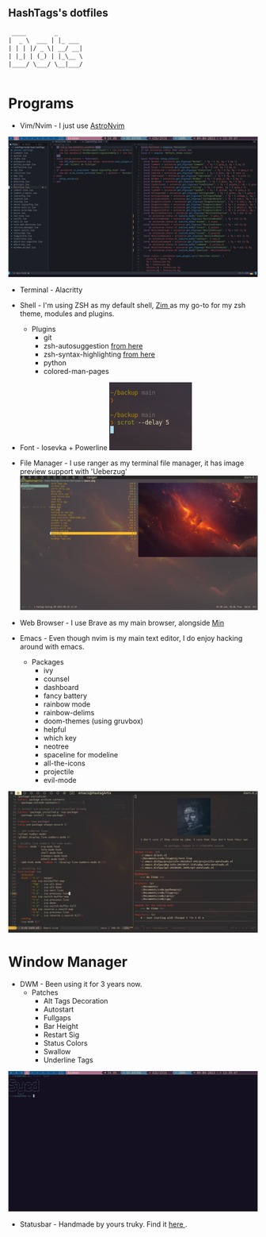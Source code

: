 ## HashTags's dotfiles

```
 ____        _
|  _ \  ___ | |_ ___
| | | |/ _ \| __/ __|
| |_| | (_) | |_\__ \
|____/ \___/ \__|___/


```

# Programs

* Vim/Nvim - I just use <a href="https://astronvim.comm">AstroNvim </a>

![nvim-img](img/nvim.png)   
  
* Terminal - Alacritty
* Shell - I'm using ZSH as my default shell, <a href="https://zimfw.sh"> Zim </a> as my go-to for my zsh theme, modules and plugins.  
   * Plugins   
      * git
      * zsh-autosuggestion <a href="https://gist.github.com/dogrocker/1efb8fd9427779c827058f873b94df95"> from here </a>
      * zsh-syntax-highlighting  <a href="https://gist.github.com/dogrocker/1efb8fd9427779c827058f873b94df95" > from here </a>
      * python
      * colored-man-pages    
* Font - Iosevka + Powerline
![zsh-img](img/zsh.png)

* File Manager - I use ranger as my terminal file manager, it has image preview support with 'Ueberzug'
![ranger-img](img/ranger.png)

* Web Browser - I use Brave as my main browser, alongside <a href="https://min.com">Min </a>  
* Emacs - Even though nvim is my main text editor, I do enjoy hacking around with emacs. 
   * Packages
      * ivy   
      * counsel   
      * dashboard   
      * fancy battery   
      * rainbow mode   
      * rainbow-delims
      * doom-themes (using gruvbox)   
      * helpful   
      * which key   
      * neotree   
      * spaceline for modeline   
      * all-the-icons   
      * projectile   
      * evil-mode   

![emacs](img/emacs.png)

# Window Manager
* DWM - Been using it for 3 years now. 
  * Patches 
    * Alt Tags Decoration    
    * Autostart   
    * Fullgaps    
    * Bar Height    
    * Restart Sig   
    * Status Colors   
    * Swallow   
    * Underline Tags   

![dwm-img](img/dwm.png)

* Statusbar - Handmade by yours truky. Find it <a href="https://github.com/AlephaNull/PowerBar-dwm"> here </a>.    
